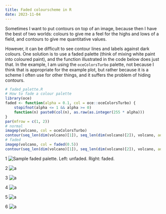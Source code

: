 ```yaml
---
title: Faded colourscheme in R
date: 2023-11-04
---
```


Sometimes I want to put contours on top of an image, because then I have the
best of two worlds: colours to give me a feel for the highs and lows of a
field, and contours to give me quantitative values.

However, it can be difficult to see contour lines and labels against dark
colours. One solution is to use a faded palette (think of mixing white paint
into coloured paint), and the function illustrated in the code below does just
that.  In the example, I am using the `oceColorsTurbo` palette, not because I
think that is appropriate for the example plot, but rather because it is a
scheme I often use for other things, and it suffers the problem of hiding
contours.

```R
# faded_palette.R
# How to fade a colour palette
library(oce)
faded <- function(alpha = 0.1, col = oce::oceColorsTurbo) {
    stopifnot(alpha <= 1 && alpha >= 0)
    function(n) paste0(col(n), as.raw(as.integer(255 * alpha)))
}
par(mfrow = c(1, 2))
# normal
imagep(volcano, col = oceColorsTurbo)
contour(seq_len(dim(volcano)[1]), seq_len(dim(volcano)[2]), volcano, add = TRUE)
# faded
imagep(volcano, col = faded(0.5))
contour(seq_len(dim(volcano)[1]), seq_len(dim(volcano)[2]), volcano, add = TRUE)
```

1 ![Sample faded palette. Left: unfaded. Right: faded.](/skills-github-pages/assets/figs/2023-11-04-faded-colorscheme.png)

2 ![a](/assets/figs/2023-11-04-faded-colorscheme.png)

3 ![a](assets/figs/2023-11-04-faded-colorscheme.png)

4 ![a](/figs/2023-11-04-faded-colorscheme.png)

5 ![a](figs/2023-11-04-faded-colorscheme.png)

6 ![a](/2023-11-04-faded-colorscheme.png)


